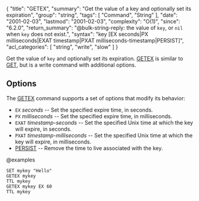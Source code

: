 {
  "title": "GETEX",
  "summary": "Get the value of a key and optionally set its expiration",
  "group": "string",
  "tags": [
    "Command",
    "String"
  ],
  "date": "2001-02-03",
  "lastmod": "2001-02-03",
  "complexity": "O(1)",
  "since": "6.2.0",
  "return_summary": "@bulk-string-reply: the value of `key`, or `nil` when `key` does not exist.",
  "syntax": "key [EX seconds|PX milliseconds|EXAT timestamp|PXAT milliseconds-timestamp|PERSIST]",
  "acl_categories": [
    "string",
    "write",
    "slow"
  ]
}

Get the value of `key` and optionally set its expiration.
[GETEX](/commands/getex) is similar to [GET](/commands/get), but is a write command with additional options.

## Options

The [GETEX](/commands/getex) command supports a set of options that modify its behavior:

* `EX` *seconds* -- Set the specified expire time, in seconds.
* `PX` *milliseconds* -- Set the specified expire time, in milliseconds.
* `EXAT` *timestamp-seconds* -- Set the specified Unix time at which the key will expire, in seconds.
* `PXAT` *timestamp-milliseconds* -- Set the specified Unix time at which the key will expire, in milliseconds.
* [PERSIST](/commands/persist) -- Remove the time to live associated with the key.

@examples

```cli
SET mykey "Hello"
GETEX mykey
TTL mykey
GETEX mykey EX 60
TTL mykey
```

